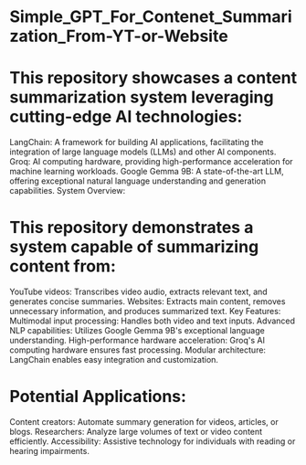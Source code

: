 # Simple_GPT_For_Contenet_Summarization_From-YT-or-Website

# This repository showcases a content summarization system leveraging cutting-edge AI technologies:
LangChain: A framework for building AI applications, facilitating the integration of large language models (LLMs) and other AI components.
Groq: AI computing hardware, providing high-performance acceleration for machine learning workloads.
Google Gemma 9B: A state-of-the-art LLM, offering exceptional natural language understanding and generation capabilities.
System Overview:
# This repository demonstrates a system capable of summarizing content from:
YouTube videos: Transcribes video audio, extracts relevant text, and generates concise summaries.
Websites: Extracts main content, removes unnecessary information, and produces summarized text.
Key Features:
Multimodal input processing: Handles both video and text inputs.
Advanced NLP capabilities: Utilizes Google Gemma 9B's exceptional language understanding.
High-performance hardware acceleration: Groq's AI computing hardware ensures fast processing.
Modular architecture: LangChain enables easy integration and customization.
# Potential Applications:
Content creators: Automate summary generation for videos, articles, or blogs.
Researchers: Analyze large volumes of text or video content efficiently.
Accessibility: Assistive technology for individuals with reading or hearing impairments.
